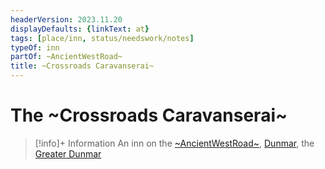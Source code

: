 ```yaml
---
headerVersion: 2023.11.20
displayDefaults: {linkText: at}
tags: [place/inn, status/needswork/notes]
typeOf: inn
partOf: ~AncientWestRoad~
title: ~Crossroads Caravanserai~
---
```

# The ~Crossroads Caravanserai~
>[!info]+ Information
> An inn on the [~AncientWestRoad~](<../../../roads/ancientwestroad.md>), [Dunmar](<../dunmar.md>), the [Greater Dunmar](<../../../greater-dunmar.md>)


